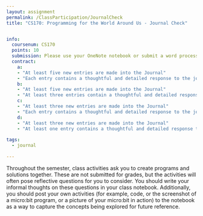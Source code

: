 ```yaml
---
layout: assignment
permalink: /ClassParticipation/JournalCheck
title: "CS170: Programming for the World Around Us - Journal Check"


info:
  coursenum: CS170
  points: 10
  submission: Please use your OneNote notebook or submit a word processed document for this assignment.
  contract:
    a: 
    - "At least five new entries are made into the Journal"
    - "Each entry contains a thoughtful and detailed response to the journal prompt"
    b:
    - "At least five new entries are made into the Journal"
    - "At least three entries contain a thoughtful and detailed response to the journal prompt"
    c:
    - "At least three new entries are made into the Journal"
    - "Each entry contains a thoughtful and detailed response to the journal prompt"
    d:
    - "At least three new entries are made into the Journal"
    - "At least one entry contains a thoughtful and detailed response to the journal prompt"
    
tags:
  - journal
  
---
```


Throughout the semester, class activities ask you to create programs and solutions together.  These are not submitted for grades, but the activities will often pose reflective questions for you to consider.  You should write your informal thoughts on these questions in your class notebook.  Additionally, you should post your own activities (for example, code, or the screenshot of a micro:bit program, or a picture of your micro:bit in action) to the notebook as a way to capture the concepts being explored for future reference.
